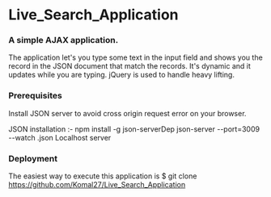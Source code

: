 # Live_Search_Application

### A simple AJAX application.  
The application let's you type some text in the input field and shows you the record in the JSON document that match the records.
It's dynamic and it updates while you are typing. jQuery is used to handle heavy lifting. 

### Prerequisites
Install JSON server to avoid cross origin request error on your browser.

JSON installation :-
npm install -g json-serverDep
json-server --port=3009 --watch <yourJsonFIleName>.json
Localhost server

### Deployment
The easiest way to execute this application is $ git clone https://github.com/Komal27/Live_Search_Application
